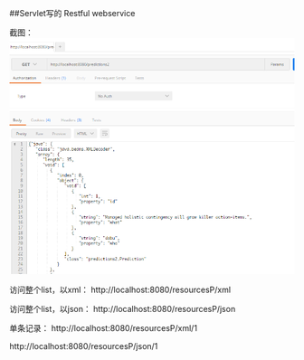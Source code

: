 
##Servlet写的 Restful webservice


截图：
![Servlet Restful Webservice](./ScreenImage/servlet.png)


访问整个list，以xml：
http://localhost:8080/resourcesP/xml

访问整个list，以json：
http://localhost:8080/resourcesP/json

单条记录：
http://localhost:8080/resourcesP/xml/1

http://localhost:8080/resourcesP/json/1



